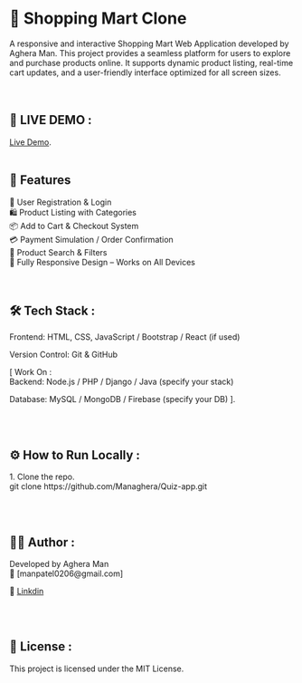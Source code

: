 <h1>🛒 Shopping Mart Clone</h1>  

A responsive and interactive Shopping Mart Web Application developed by Aghera Man. This project provides a seamless platform for users to explore and purchase products online. It supports dynamic product listing, real-time cart updates, and a user-friendly interface optimized for all screen sizes.
<br/>  
<br/> 


<h2>📃 LIVE DEMO :</h2>

[Live Demo](https://managhera.github.io/Shopping-Mart-Clone/). <br/><br/>


<h2>🚀 Features </h2> 
🔐 User Registration & Login<br/>
🛍️ Product Listing with Categories<br/>
📦 Add to Cart & Checkout System<br/>
💳 Payment Simulation / Order Confirmation<br/>
🔎 Product Search & Filters<br/>
📱 Fully Responsive Design – Works on All Devices<br>
<br/><br/>


<h2>🛠️ Tech Stack :</h2>

Frontend: HTML, CSS, JavaScript / Bootstrap / React (if used)

Version Control: Git & GitHub  


[ Work On :  
Backend: Node.js / PHP / Django / Java (specify your stack)

Database: MySQL / MongoDB / Firebase (specify your DB) ]. 

 

<br/><br/>


<h2>⚙️ How to Run Locally : </h2>
1. Clone the repo.  <br>
git clone https://github.com/Managhera/Quiz-app.git  <br>


 
<br/><br/>

<h2>🧑‍💻 Author : </h2>
Developed by Aghera Man  <br>
📧 [manpatel0206@gmail.com]

<br/>

🔗 [Linkdin](https://www.linkedin.com/in/man-aghera-04964b319?utm_source=share&utm_campaign=share_via&utm_content=profile&utm_medium=android_app)


<br/><br/>


<h2>📃 License :</h2>
This project is licensed under the MIT License.


